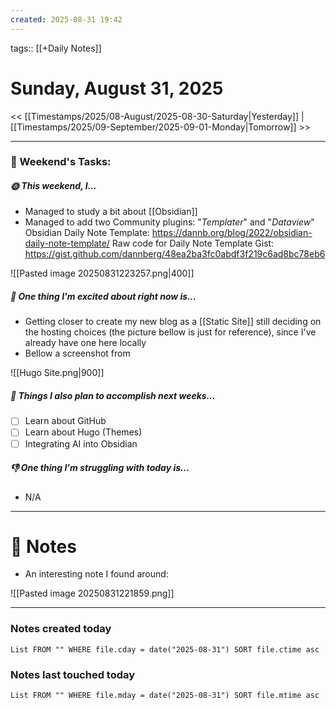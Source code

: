 ```yaml
---
created: 2025-08-31 19:42
---
```

tags:: [[+Daily Notes]]

# Sunday, August 31, 2025

<< [[Timestamps/2025/08-August/2025-08-30-Saturday|Yesterday]] | [[Timestamps/2025/09-September/2025-09-01-Monday|Tomorrow]] >>

---
### 📅 Weekend's Tasks:
##### 🌞 This weekend, I...

- Managed to study a bit about [[Obsidian]]
- Managed to add two Community plugins: "*Templater*" and "*Dataview*"
  Obsidian Daily Note Template: https://dannb.org/blog/2022/obsidian-daily-note-template/
  Raw code for Daily Note Template Gist: https://gist.github.com/dannberg/48ea2ba3fc0abdf3f219c6ad8bc78eb6

![[Pasted image 20250831223257.png|400]]

##### 🙌 One thing I'm excited about right now is...

- Getting closer to create my new blog as a [[Static Site]] still deciding on the hosting choices (the picture bellow is just for reference), since I've already have one here locally
- Bellow a screenshot from 

![[Hugo Site.png|900]]
##### 🚀 Things I also plan to accomplish next weeks...

- [ ] Learn about GitHub
- [ ] Learn about Hugo (Themes)
- [ ] Integrating AI into Obsidian

##### 👎 One thing I'm struggling with today is...

- N/A


---
# 📝 Notes

- An interesting note I found around:

![[Pasted image 20250831221859.png]]

---
### Notes created today
```dataview
List FROM "" WHERE file.cday = date("2025-08-31") SORT file.ctime asc
```

### Notes last touched today
```dataview
List FROM "" WHERE file.mday = date("2025-08-31") SORT file.mtime asc
```
